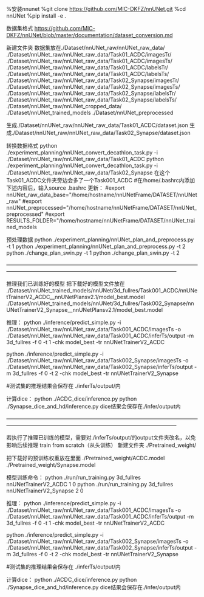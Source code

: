 %安装nnunet
%git clone https://github.com/MIC-DKFZ/nnUNet.git
%cd nnUNet
%pip install -e .

数据集格式
https://github.com/MIC-DKFZ/nnUNet/blob/master/documentation/dataset_conversion.md

新建文件夹
数据集放在./Dataset/nnUNet_raw/nnUNet_raw_data/
./Dataset/nnUNet_raw/nnUNet_raw_data/Task01_ACDC/imagesTr/
./Dataset/nnUNet_raw/nnUNet_raw_data/Task01_ACDC/imagesTs/
./Dataset/nnUNet_raw/nnUNet_raw_data/Task01_ACDC/labelsTr/
./Dataset/nnUNet_raw/nnUNet_raw_data/Task01_ACDC/labelsTs/
./Dataset/nnUNet_raw/nnUNet_raw_data/Task02_Synapse/imagesTr/
./Dataset/nnUNet_raw/nnUNet_raw_data/Task02_Synapse/imagesTs/
./Dataset/nnUNet_raw/nnUNet_raw_data/Task02_Synapse/labelsTr/
./Dataset/nnUNet_raw/nnUNet_raw_data/Task02_Synapse/labelsTs/
./Dataset/nnUNet_raw/nnUNet_cropped_data/
./Dataset/nnUNet_trained_models
./Dataset/nnUNet_preprocessed


生成./Dataset/nnUNet_raw/nnUNet_raw_data/Task01_ACDC/dataset.json
生成./Dataset/nnUNet_raw/nnUNet_raw_data/Task02_Synapse/dataset.json

转换数据格式
python ./experiment_planning/nnUNet_convert_decathlon_task.py -i ./Dataset/nnUNet_raw/nnUNet_raw_data/Task01_ACDC
python ./experiment_planning/nnUNet_convert_decathlon_task.py -i ./Dataset/nnUNet_raw/nnUNet_raw_data/Task02_Synapse
在这个Task01_ACDC文件夹旁边会多了一个Task001_ACDC
#在/home/.bashrc内添加下述内容后，输入source .bashrc 更新：
#export nnUNet_raw_data_base="/home/hostname/nnUNetFrame/DATASET/nnUNet_raw"
#export nnUNet_preprocessed="/home/hostname/nnUNetFrame/DATASET/nnUNet_preprocessed"
#export RESULTS_FOLDER="/home/hostname/nnUNetFrame/DATASET/nnUNet_trained_models

预处理数据
python ./experiment_planning/nnUNet_plan_and_preprocess.py -t 1
python ./experiment_planning/nnUNet_plan_and_preprocess.py -t 2
python ./change_plan_swin.py -t 1
python ./change_plan_swin.py -t 2

————————————————————————————————————————————————————————————————————



推理我们已训练好的模型
把下载好的模型文件放在
./Dataset/nnUNet_trained_models/nnUNet/3d_fullres/Task001_ACDC/nnUNetTrainerV2_ACDC__nnUNetPlansv2.1/model_best.model
./Dataset/nnUNet_trained_models/nnUNet/3d_fullres/Task002_Synapse/nnUNetTrainerV2_Synapse__nnUNetPlansv2.1/model_best.model

推理：
python ./inference/predict_simple.py -i ./Dataset/nnUNet_raw/nnUNet_raw_data/Task001_ACDC/imagesTs -o ./Dataset/nnUNet_raw/nnUNet_raw_data/Task001_ACDC/inferTs/output -m 3d_fullres -f 0 -t 1 -chk model_best -tr nnUNetTrainerV2_ACDC

python ./inference/predict_simple.py -i ./Dataset/nnUNet_raw/nnUNet_raw_data/Task002_Synapse/imagesTs -o ./Dataset/nnUNet_raw/nnUNet_raw_data/Task002_Synapse/inferTs/output -m 3d_fullres -f 0 -t 2 -chk model_best -tr nnUNetTrainerV2_Synapse

#测试集的推理结果会保存在 ./inferTs/output/内

计算dice：
python ./ACDC_dice/inference.py
python ./Synapse_dice_and_hd/inference.py
dice结果会保存在./infer/output内


————————————————————————————————————————————————————————————————————

若执行了推理已训练的模型，需要对./inferTs/output/的output文件夹改名，以免影响后续推理
train from scratch（从头训练）
新建文件夹
./Pretrained_weight/

把下载好的预训练权重放在里面
./Pretrained_weight/ACDC.model
./Pretrained_weight/Synapse.model

模型训练命令：
python ./run/run_training.py 3d_fullres nnUNetTrainerV2_ACDC 1 0 
python ./run/run_training.py 3d_fullres nnUNetTrainerV2_Synapse 2 0 

推理：
python ./inference/predict_simple.py -i ./Dataset/nnUNet_raw/nnUNet_raw_data/Task001_ACDC/imagesTs -o ./Dataset/nnUNet_raw/nnUNet_raw_data/Task001_ACDC/inferTs/output -m 3d_fullres -f 0 -t 1 -chk model_best -tr nnUNetTrainerV2_ACDC

python ./inference/predict_simple.py -i ./Dataset/nnUNet_raw/nnUNet_raw_data/Task002_Synapse/imagesTs -o ./Dataset/nnUNet_raw/nnUNet_raw_data/Task002_Synapse/inferTs/output -m 3d_fullres -f 0 -t 2 -chk model_best -tr nnUNetTrainerV2_Synapse

#测试集的推理结果会保存在 ./inferTs/output/内

计算dice：
python ./ACDC_dice/inference.py
python ./Synapse_dice_and_hd/inference.py
dice结果会保存在./infer/output内





